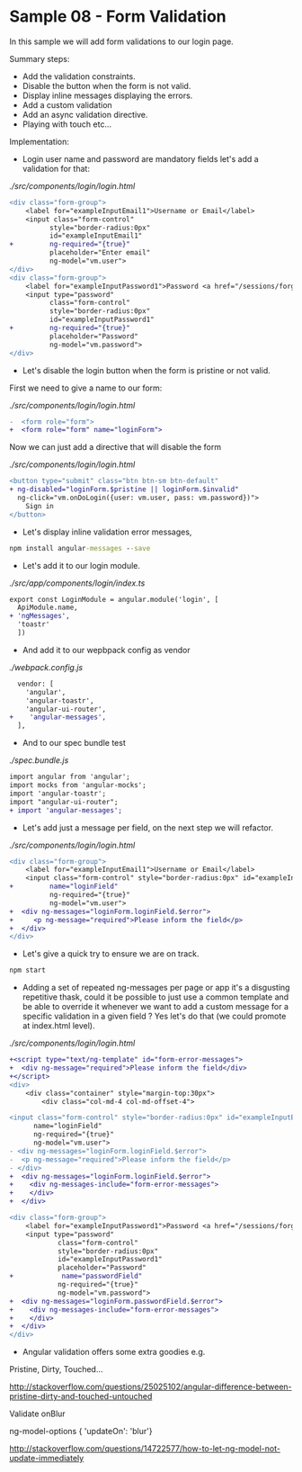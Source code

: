 # Sample 08 - Form Validation

In this sample we will add form validations to our login page.

Summary steps:

- Add the validation constraints.
- Disable the button when the form is not valid.
- Display inline messages displaying the errors.
- Add a custom validation
- Add an async validation directive.
- Playing with touch etc...

Implementation:

- Login user name and password are mandatory fields let's add a validation for that:

_./src/components/login/login.html_

```diff
<div class="form-group">
    <label for="exampleInputEmail1">Username or Email</label>
    <input class="form-control" 
          style="border-radius:0px" 
          id="exampleInputEmail1" 
+         ng-required="{true}"          
          placeholder="Enter email"
          ng-model="vm.user">
</div>
<div class="form-group">
    <label for="exampleInputPassword1">Password <a href="/sessions/forgot_password">(forgot password)</a></label>
    <input type="password" 
          class="form-control" 
          style="border-radius:0px" 
          id="exampleInputPassword1" 
+         ng-required="{true}"                    
          placeholder="Password"
          ng-model="vm.password">
</div>
```

- Let's disable the login button when the form is pristine or not valid.

First we need to give a name to our form:

_./src/components/login/login.html_

```diff
-  <form role="form">
+  <form role="form" name="loginForm">
```

Now we can just add a directive that will disable the form

_./src/components/login/login.html_

```diff
<button type="submit" class="btn btn-sm btn-default"
+ ng-disabled="loginForm.$pristine || loginForm.$invalid"
  ng-click="vm.onDoLogin({user: vm.user, pass: vm.password})">
    Sign in
</button>
```

- Let's display inline validation error messages, 

```cmd
npm install angular-messages --save
```

- Let's add it to our login module.

_./src/app/components/login/index.ts_

```diff
export const LoginModule = angular.module('login', [
  ApiModule.name,
+ 'ngMessages',
  'toastr'
  ])
```
- And add it to our wepbpack config as vendor

_./webpack.config.js_

```diff
  vendor: [
    'angular',
    'angular-toastr', 
    'angular-ui-router',
+    'angular-messages', 
  ],    
```

- And to our spec bundle test

_./spec.bundle.js_

```diff
import angular from 'angular';
import mocks from 'angular-mocks';
import 'angular-toastr';
import "angular-ui-router";
+ import 'angular-messages';
```

- Let's add just a message per field, on the next step we will refactor.

_./src/components/login/login.html_

```diff
<div class="form-group">
    <label for="exampleInputEmail1">Username or Email</label>
    <input class="form-control" style="border-radius:0px" id="exampleInputEmail1" placeholder="Enter email"
+         name="loginField"    
          ng-required="{true}" 
          ng-model="vm.user">
+  <div ng-messages="loginForm.loginField.$error">
+     <p ng-message="required">Please inform the field</p>
+  </div>
</div>
```

- Let's give a quick try to ensure we are on track.

```bash
npm start
```

- Adding a set of repeated ng-messages per page or app it's a disgusting 
repetitive thask, could it be possible to just use a common template and
be able to override it whenever we want to add a custom message for a 
specific validation in a given field ? Yes let's do that (we could promote
at index.html level).

_./src/components/login/login.html_

```diff
+<script type="text/ng-template" id="form-error-messages">
+  <div ng-message="required">Please inform the field</div>
+</script>
<div>
    <div class="container" style="margin-top:30px">
        <div class="col-md-4 col-md-offset-4">
```

```diff
<input class="form-control" style="border-radius:0px" id="exampleInputEmail1" placeholder="Enter email"
      name="loginField"    
      ng-required="{true}" 
      ng-model="vm.user">
- <div ng-messages="loginForm.loginField.$error">
-  <p ng-message="required">Please inform the field</p>
- </div> 
+  <div ng-messages="loginForm.loginField.$error">   
+    <div ng-messages-include="form-error-messages">
+    </div>
+  </div>                                     
```

```diff
<div class="form-group">
    <label for="exampleInputPassword1">Password <a href="/sessions/forgot_password">(forgot password)</a></label>
    <input type="password" 
            class="form-control" 
            style="border-radius:0px" 
            id="exampleInputPassword1" 
            placeholder="Password"
+            name="passwordField"
            ng-required="{true}" 
            ng-model="vm.password">
+  <div ng-messages="loginForm.passwordField.$error">   
+    <div ng-messages-include="form-error-messages">
+    </div>
+  </div>                                     
</div>
```

- Angular validation offers some extra goodies e.g. 

Pristine, Dirty, Touched...

http://stackoverflow.com/questions/25025102/angular-difference-between-pristine-dirty-and-touched-untouched

Validate onBlur

ng-model-options 
{ 'updateOn': 'blur'}

http://stackoverflow.com/questions/14722577/how-to-let-ng-model-not-update-immediately


